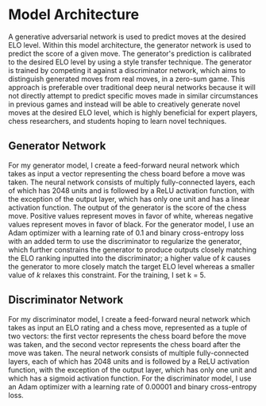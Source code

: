 # Model Architecture

A generative adversarial network is used to predict moves at the desired ELO level. Within this model architecture, the generator network is used to predict the score of a given move. The generator's prediction is calibrated to the desired ELO level by using a style transfer technique. The generator is trained by competing it against a discriminator network, which aims to distinguish generated moves from real moves, in a zero-sum game. This approach is preferable over traditional deep neural networks because it will not directly attempt to predict specific moves made in similar circumstances in previous games and instead will be able to creatively generate novel moves at the desired ELO level, which is highly beneficial for expert players, chess researchers, and students hoping to learn novel techniques.

## Generator Network

For my generator model, I create a feed-forward neural network which takes as input a vector representing the chess board before a move was taken. The neural network consists of multiply fully-connected layers, each of which has 2048 units and is followed by a ReLU activation function, with the exception of the output layer, which has only one unit and has a linear activation function. The output of the generator is the score of the chess move. Positive values represent moves in favor of white, whereas negative values represent moves in favor of black. For the generator model, I use an Adam optimizer with a learning rate of 0.1 and binary cross-entropy loss with an added term to use the discriminator to regularize the generator, which further constrains the generator to produce outputs closely matching the ELO ranking inputted into the discriminator; a higher value of $k$ causes the generator to more closely match the target ELO level whereas a smaller value of $k$ relaxes this constraint. For the training, I set k = 5.

## Discriminator Network

For my discriminator model, I create a feed-forward neural network which takes as input an ELO rating and a chess move, represented as a tuple of two vectors: the first vector represents the chess board before the move was taken, and the second vector represents the chess board after the move was taken. The neural network consists of multiple fully-connected layers, each of which has 2048 units and is followed by a ReLU activation function, with the exception of the output layer, which has only one unit and which has a sigmoid activation function. For the discriminator model, I use an Adam optimizer with a learning rate of 0.00001 and binary cross-entropy loss.
